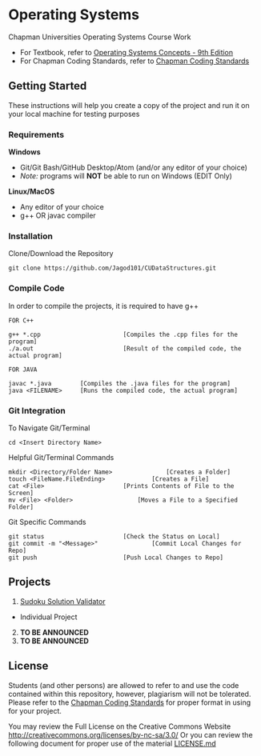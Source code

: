 # Operating Systems
Chapman Universities Operating Systems Course Work

- For Textbook, refer to [Operating Systems Concepts - 9th Edition](CourseInfo/OSConcepts9th.pdf)
- For Chapman Coding Standards, refer to [Chapman Coding Standards](CourseInfo/ChapmanCodingStandards.pdf)

## Getting Started
These instructions will help you create a copy of the project and run it on your local machine for testing purposes

### Requirements
**Windows**
- Git/Git Bash/GitHub Desktop/Atom (and/or any editor of your choice)
- _Note:_ programs will **NOT** be able to run on Windows (EDIT Only)

**Linux/MacOS**
- Any editor of your choice
- g++ OR javac compiler

### Installation
Clone/Download the Repository
```
git clone https://github.com/Jagod101/CUDataStructures.git
```

### Compile Code
In order to compile the projects, it is required to have g++
```
FOR C++

g++ *.cpp						[Compiles the .cpp files for the program]
./a.out							[Result of the compiled code, the actual program]
```
```
FOR JAVA

javac *.java        [Compiles the .java files for the program]
java <FILENAME>     [Runs the compiled code, the actual program]
```

### Git Integration
To Navigate Git/Terminal
```
cd <Insert Directory Name>
```
Helpful Git/Terminal Commands
```
mkdir <Directory/Folder Name>				[Creates a Folder]
touch <FileName.FileEnding>				[Creates a File]
cat <File>						[Prints Contents of File to the Screen]
mv <File> <Folder>					[Moves a File to a Specified Folder]
```
Git Specific Commands
```
git status						[Check the Status on Local]
git commit -m "<Message>"				[Commit Local Changes for Repo]
git push						[Push Local Changes to Repo]
```

## Projects
1. [Sudoku Solution Validator](Assignments/SudokuSolutionValidator/)
  - Individual Project
2. **TO BE ANNOUNCED**
3. **TO BE ANNOUNCED**

## License
Students (and other persons) are allowed to refer to and use the code contained within this repository, however, plagiarism will not be tolerated. Please refer to the [Chapman Coding Standards](CourseInfo/ChapmanCodingStandards.pdf) for proper format in using for your project.

You may review the Full License on the Creative Commons Website http://creativecommons.org/licenses/by-nc-sa/3.0/
Or you can review the following document for proper use of the material [LICENSE.md](LICENSE.md)
